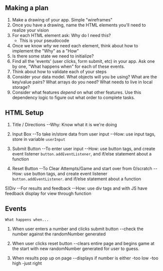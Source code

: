 ## Making a plan
1) Make a drawing of your app. Simple "wireframes"
2) Once you have a drawing, name the HTML elements you'll need to realize your vision
3) For each HTML element ask: Why do I need this?
    - This is your pseudocode
4) Once we know _why_ we need each element, think about how to implement the "Why" as a "How"
5) Is there some state we need to initialize?
6) Find all the 'events' (user clicks, form submit, etc) in your app. Ask one by one, "What happens when" for each of these events.
7) Think about how to validate each of your steps
8) Consider your data model. What objects will you be using? What are the key/value pairs? What arrays do you need? What needs to live in local storage?
9) Consider what features _depend_ on what other features. Use this dependency logic to figure out what order to complete tasks.

## HTML Setup
1) Title / Directions
    --Why: Know what it is we're doing

2) Input Box
    --To take in/store data from user input
    --How: use input tags, store in variable `userInput`

3) Submit Button
    --To enter user input
    --How: use button tags, and create event listener `button.addEventListener`, and if/else statement about a function

4) Reset Button
    --To Clear Attempts/Game and start over from 0/scratch
        --How: use button tags, and create event listener `button.addEventListener`. and if/else statement about a function

5)Div
    --For results and feedback
    --How: use div tags and with JS have feedback display for view through function


## Events

    What happens when...

1) When user enters a number and clicks submit button
    --check the number against the randomNumber generated

2) When user clicks reset button
    --clears entire page and begins game at the start with new randomNumber generated for user to guess.

3) When results pop up on page
    --displays if number is either
        -too low
        -too high
        -just right